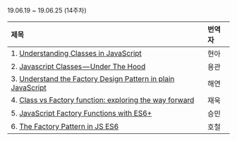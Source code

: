 19.06.19 ~ 19.06.25 (14주차)

|   제목   | 번역자  |
| :-------- | :------ |
| 1. [Understanding Classes in JavaScript ](https://github.com/Lee-hyuna/33-js-concepts-kr/wiki/Understanding-Classes-in-JavaScript)| 현아 |
| 2. [Javascript Classes — Under The Hood](https://github.com/Lee-hyuna/33-js-concepts-kr/wiki/javascript-classes)| 용관 |
| 3. [Understand the Factory Design Pattern in plain JavaScript](https://github.com/Lee-hyuna/33-js-concepts-kr/wiki/Understand-the-Factory-Design-Pattern-in-plain-JavaScript)| 해연 |
| 4. [Class vs Factory function: exploring the way forward](https://www.freecodecamp.org/news/class-vs-factory-function-exploring-the-way-forward-73258b6a8d15/)| 재욱 |
| 5. [JavaScript Factory Functions with ES6+](https://github.com/Lee-hyuna/33-js-concepts-kr/wiki/JavaScript-Factory-Functions-with-ES6-)| 승민 |
| 6. [The Factory Pattern in JS ES6](https://github.com/Lee-hyuna/33-js-concepts-kr/wiki/The-Factory-Pattern-in-JS-ES6)| 호철 |

